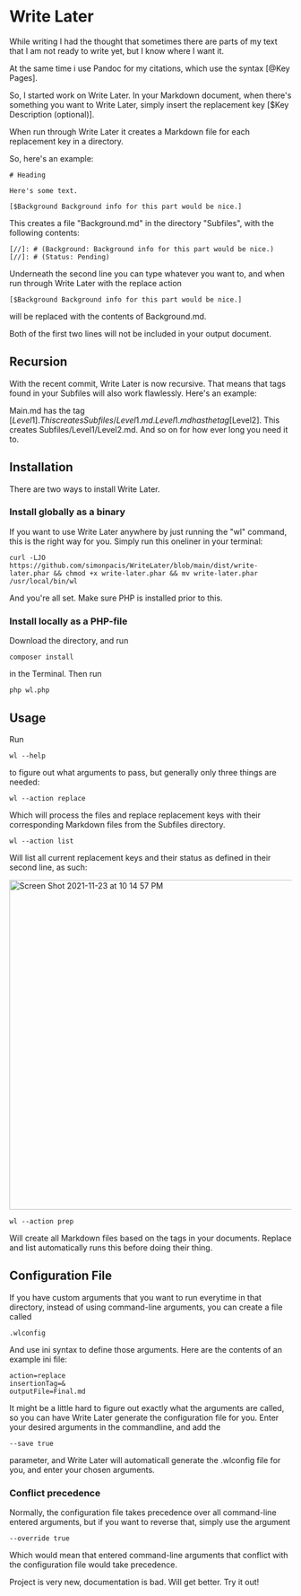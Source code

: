 # Write Later

While writing I had the thought that sometimes there are parts of my text that I am not ready to write yet, but I know where I want it.

At the same time i use Pandoc for my citations, which use the syntax [@Key Pages].

So, I started work on Write Later.
In your Markdown document, when there's something you want to Write Later, simply insert the replacement key [$Key Description (optional)].

When run through Write Later it creates a Markdown file for each replacement key in a directory.

So, here's an example:

```
# Heading

Here's some text.

[$Background Background info for this part would be nice.]

```

This creates a file "Background.md" in the directory "Subfiles", with the following contents:

```
[//]: # (Background: Background info for this part would be nice.)
[//]: # (Status: Pending)

```

Underneath the second line you can type whatever you want to, and when run through Write Later with the replace action 

```
[$Background Background info for this part would be nice.]
```

will be replaced with the contents of Background.md.

Both of the first two lines will not be included in your output document.

## Recursion

With the recent commit, Write Later is now recursive.
That means that tags found in your Subfiles will also work flawlessly.
Here's an example:

Main.md has the tag [$Level1].
This creates Subfiles/Level1.md.
Level1.md has the tag [$Level2].
This creates Subfiles/Level1/Level2.md.
And so on for how ever long you need it to.

## Installation

There are two ways to install Write Later.

### Install globally as a binary
If you want to use Write Later anywhere by just running the "wl" command, this is the right way for you.
Simply run this oneliner in your terminal:

```
curl -LJO https://github.com/simonpacis/WriteLater/blob/main/dist/write-later.phar && chmod +x write-later.phar && mv write-later.phar /usr/local/bin/wl
```

And you're all set.
Make sure PHP is installed prior to this.

### Install locally as a PHP-file
Download the directory, and run
```
composer install
```
in the Terminal.
Then run
```
php wl.php
```

## Usage
Run
```
wl --help
```
to figure out what arguments to pass, but generally only three things are needed:

```
wl --action replace
```

Which will process the files and replace replacement keys with their corresponding Markdown files from the Subfiles directory.

```
wl --action list 
```

Will list all current replacement keys and their status as defined in their second line, as such:

<img width="588" alt="Screen Shot 2021-11-23 at 10 14 57 PM" src="https://user-images.githubusercontent.com/7118482/143184862-7e56fa80-aa39-4ce6-8975-8ea39296ca36.png">


```
wl --action prep
```

Will create all Markdown files based on the tags in your documents.
Replace and list automatically runs this before doing their thing.

## Configuration File
If you have custom arguments that you want to run everytime in that directory, instead of using command-line arguments, you can create a file called

```
.wlconfig
```

And use ini syntax to define those arguments.
Here are the contents of an example ini file:

```
action=replace
insertionTag=&
outputFile=Final.md
```

It might be a little hard to figure out exactly what the arguments are called, so you can have Write Later generate the configuration file for you.
Enter your desired arguments in the commandline, and add the 

```
--save true
```

parameter, and Write Later will automaticall generate the .wlconfig file for you, and enter your chosen arguments.

### Conflict precedence
Normally, the configuration file takes precedence over all command-line entered arguments, but if you want to reverse that, simply use the argument

```
--override true
```

Which would mean that entered command-line arguments that conflict with the configuration file would take precedence.

Project is very new, documentation is bad.
Will get better.
Try it out!
